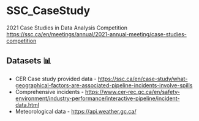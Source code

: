# SSC_CaseStudy
2021 Case Studies in Data Analysis Competition https://ssc.ca/en/meetings/annual/2021-annual-meeting/case-studies-competition

## Datasets 📊
- CER Case study provided data - https://ssc.ca/en/case-study/what-geographical-factors-are-associated-pipeline-incidents-involve-spills
- Comprehensive incidents - https://www.cer-rec.gc.ca/en/safety-environment/industry-performance/interactive-pipeline/incident-data.html
- Meteorological data - https://api.weather.gc.ca/
